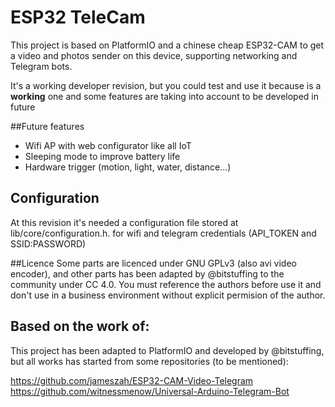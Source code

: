 # ESP32 TeleCam
This project is based on PlatformIO and a chinese cheap ESP32-CAM to get a video and photos sender on this device, supporting networking and Telegram bots.

It's a working developer revision, but you could test and use it because is a **working** one and some features are taking into account to be developed in future

 ##Future features
 - Wifi AP with web configurator like all IoT
 - Sleeping mode to improve battery life
 - Hardware trigger (motion, light, water, distance...)

## Configuration
At this revision it's needed a configuration file stored at lib/core/configuration.h. for wifi and telegram credentials (API_TOKEN and SSID:PASSWORD)

##Licence
Some parts are licenced under GNU GPLv3 (also avi video encoder), and other parts has been adapted by @bitstuffing to the community under CC 4.0. You must reference the authors before use it and don't use in a business environment without explicit permision of the author.

## Based on the work of:
This project has been adapted to PlatformIO and developed by @bitstuffing, but all works has started from some repositories (to be mentioned):

https://github.com/jameszah/ESP32-CAM-Video-Telegram
https://github.com/witnessmenow/Universal-Arduino-Telegram-Bot
